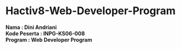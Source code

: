 # Hactiv8-Web-Developer-Program
**Nama          : Dini Andriani**<br>
**Kode Peserta  : INPG-KS06-008**<br>
**Program       : Web Developer Program**
